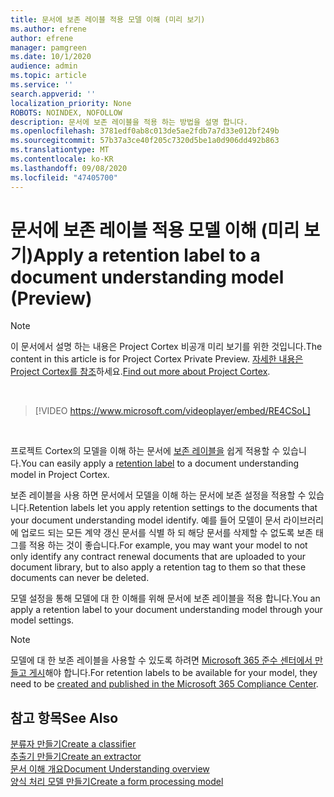 ```yaml
---
title: 문서에 보존 레이블 적용 모델 이해 (미리 보기)
ms.author: efrene
author: efrene
manager: pamgreen
ms.date: 10/1/2020
audience: admin
ms.topic: article
ms.service: ''
search.appverid: ''
localization_priority: None
ROBOTS: NOINDEX, NOFOLLOW
description: 문서에 보존 레이블을 적용 하는 방법을 설명 합니다.
ms.openlocfilehash: 3781edf0ab8c013de5ae2fdb7a7d33e012bf249b
ms.sourcegitcommit: 57b37a3ce40f205c7320d5be1a0d906dd492b863
ms.translationtype: MT
ms.contentlocale: ko-KR
ms.lasthandoff: 09/08/2020
ms.locfileid: "47405700"
---
```

# <a name="apply-a-retention-label-to-a-document-understanding-model-preview"></a><span data-ttu-id="cf5b1-103">문서에 보존 레이블 적용 모델 이해 (미리 보기)</span><span class="sxs-lookup"><span data-stu-id="cf5b1-103">Apply a retention label to a document understanding model (Preview)</span></span>

> [!Note] 
> <span data-ttu-id="cf5b1-104">이 문서에서 설명 하는 내용은 Project Cortex 비공개 미리 보기를 위한 것입니다.</span><span class="sxs-lookup"><span data-stu-id="cf5b1-104">The content in this article is for Project Cortex Private Preview.</span></span> <span data-ttu-id="cf5b1-105">[자세한 내용은 Project Cortex를 참조](https://aka.ms/projectcortex)하세요.</span><span class="sxs-lookup"><span data-stu-id="cf5b1-105">[Find out more about Project Cortex](https://aka.ms/projectcortex).</span></span>

</br>

> [!VIDEO https://www.microsoft.com/videoplayer/embed/RE4CSoL]

</br>

<span data-ttu-id="cf5b1-106">프로젝트 Cortex의 모델을 이해 하는 문서에 [보존 레이블을](https://docs.microsoft.com/microsoft-365/compliance/retention?view=o365-worldwide#retention-labels) 쉽게 적용할 수 있습니다.</span><span class="sxs-lookup"><span data-stu-id="cf5b1-106">You can easily apply a [retention label](https://docs.microsoft.com/microsoft-365/compliance/retention?view=o365-worldwide#retention-labels) to a document understanding model in Project Cortex.</span></span>

<span data-ttu-id="cf5b1-107">보존 레이블을 사용 하면 문서에서 모델을 이해 하는 문서에 보존 설정을 적용할 수 있습니다.</span><span class="sxs-lookup"><span data-stu-id="cf5b1-107">Retention labels let you apply retention settings to the documents that your document understanding model identify.</span></span>  <span data-ttu-id="cf5b1-108">예를 들어 모델이 문서 라이브러리에 업로드 되는 모든 계약 갱신 문서를 식별 하 되 해당 문서를 삭제할 수 없도록 보존 태그를 적용 하는 것이 좋습니다.</span><span class="sxs-lookup"><span data-stu-id="cf5b1-108">For example, you may want your model to not only identify any contract renewal documents that are uploaded to your document library, but to also apply a retention tag to them so that these documents can never be deleted.</span></span>

<span data-ttu-id="cf5b1-109">모델 설정을 통해 모델에 대 한 이해를 위해 문서에 보존 레이블을 적용 합니다.</span><span class="sxs-lookup"><span data-stu-id="cf5b1-109">You an apply a retention label to your document understanding model through your model settings.</span></span> 

> [!Note]
> <span data-ttu-id="cf5b1-110">모델에 대 한 보존 레이블을 사용할 수 있도록 하려면 [Microsoft 365 준수 센터에서 만들고 게시](https://docs.microsoft.com/microsoft-365/compliance/create-apply-retention-labels?view=o365-worldwide#how-to-create-and-publish-retention-labels)해야 합니다.</span><span class="sxs-lookup"><span data-stu-id="cf5b1-110">For retention labels to be available for your model, they need to be [created and published in the Microsoft 365 Compliance Center](https://docs.microsoft.com/microsoft-365/compliance/create-apply-retention-labels?view=o365-worldwide#how-to-create-and-publish-retention-labels).</span></span>








## <a name="see-also"></a><span data-ttu-id="cf5b1-111">참고 항목</span><span class="sxs-lookup"><span data-stu-id="cf5b1-111">See Also</span></span>
[<span data-ttu-id="cf5b1-112">분류자 만들기</span><span class="sxs-lookup"><span data-stu-id="cf5b1-112">Create a classifier</span></span>](create-a-classifier.md)</br>
[<span data-ttu-id="cf5b1-113">추출기 만들기</span><span class="sxs-lookup"><span data-stu-id="cf5b1-113">Create an extractor</span></span>](create-an-extractor.md)</br>
[<span data-ttu-id="cf5b1-114">문서 이해 개요</span><span class="sxs-lookup"><span data-stu-id="cf5b1-114">Document Understanding overview</span></span>](document-understanding-overview.md)</br>
[<span data-ttu-id="cf5b1-115">양식 처리 모델 만들기</span><span class="sxs-lookup"><span data-stu-id="cf5b1-115">Create a form processing model</span></span>](create-a-form-processing-model.md)  




